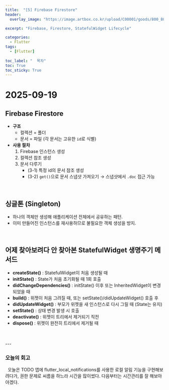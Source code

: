 ```yaml
---
title:  "[5] Firebase Firestore"
header:
  overlay_image: "https://image.artbox.co.kr/upload/C00001/goods/800_800/818/230525003912818.jpg?s=/goods/org/818/230525003912818.jpg"

excerpt: "Firebase, Firestore, StatefulWidget Lifecycle"

categories:
  - Flutter
tags:
  - [Flutter]
    
toc_label: "  목차"
toc: True
toc_sticky: True
---
```


# 2025-09-19

## Firebase Firestore
- **구조**
  - 컬렉션 = 폴더
  - 문서 = 파일 (각 문서는 고유한 `id`로 식별)
- **사용 절차**
  1. Firebase 인스턴스 생성
  2. 컬렉션 참조 생성
  3. 문서 다루기
     - (3-1) 특정 id의 문서 참조 생성
     - (3-2) `get()`으로 문서 스냅샷 가져오기 → 스냅샷에서 `.doc` 접근 가능

<br>

## 싱글톤 (Singleton)
- 하나의 객체만 생성해 애플리케이션 전체에서 공유하는 패턴.
- 이미 만들어진 인스턴스를 재사용하므로 불필요한 객체 생성을 방지.

<br>

## 어제 찾아보려다 안 찾아본 StatefulWidget 생명주기 메서드
- **createState()** : StatefulWidget이 처음 생성될 때  
- **initState()** : State가 처음 초기화될 때 1회 호출  
- **didChangeDependencies()** : initState() 이후 또는 InheritedWidget이 변경되었을 때  
- **build()** : 위젯이 처음 그려질 때, 또는 setState()/didUpdateWidget() 호출 후  
- **didUpdateWidget()** : 부모가 위젯을 새 인스턴스로 다시 그릴 때 (State는 유지)  
- **setState()** : 상태 변경 발생 시 호출  
- **deactivate()** : 위젯이 트리에서 제거되기 직전  
- **dispose()** : 위젯이 완전히 트리에서 제거될 때  

<br>
<br>
---

### 오늘의 회고

&nbsp; 오늘은 TODO 앱에 flutter_local_notifications를 사용한 로컬 알림 기능을 구현해보려다가, 권한 문제로 씨름을 하느라 시간을 많이썼다. 다음부터는 시간관리를 잘 해보아야겠다.
